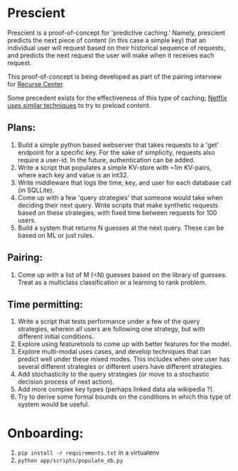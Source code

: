 # Prescient

Prescient is a proof-of-concept for 'predictive caching.' Namely, prescient predicts the next piece of content
(in this case a simple key) that an individual user will request based on their historical sequence of requests,
and predicts the next request the user will make when it receives each request.

This proof-of-concept is being developed as part of the pairing interview for [Recurse Center](https://www.recurse.com/).

Some precedent exists for the effectiveness of this type of caching; [Netflix uses similar techniques](https://netflixtechblog.com/using-machine-learning-to-improve-streaming-quality-at-netflix-9651263ef09f) to try to preload content.

## Plans:

1. Build a simple python based webserver that takes requests to a 'get' endpoint for a specific key. For the sake of
simplicity, requests also require a user-id. In the future, authentication can be added.
2. Write a script that populates a simple KV-store with \~1m KV-pairs, where each key and value is an int32.
3. Write middleware that logs the time, key, and user for each database call (in SQLLite).
4. Come up with a few 'query strategies' that someone would take when deciding their next query. Write scripts that make
synthetic requests based on these strategies, with fixed time between requests for 100 users.
5. Build a system that returns N guesses at the next query. These can be based on ML or just rules.



## Pairing:
1. Come up with a list of M (<N) guesses based on the library of guesses. Treat as a multiclass classification or a
learning to rank problem.

## Time permitting:
1. Write a script that tests performance under a few of the query strategies, wherein all users are following one
strategy, but with different initial conditions.
2. Explore using featuretools to come up with better features for the model.
3. Explore multi-modal uses cases, and develop techniques that can predict well under these mixed modes. This includes
when one user has several different strategies or different users have different strategies.
4. Add stochasticity to the query strategies (or move to a stochastic decision process of next action).
5. Add more complex key types (perhaps linked data ala wikipedia ?).
5. Try to derive some formal bounds on the conditions in which this type of system would be useful.


# Onboarding:

1. `pip install -r requirements.txt` in a virtualenv
2. `python app/scripts/populate_db.py`
